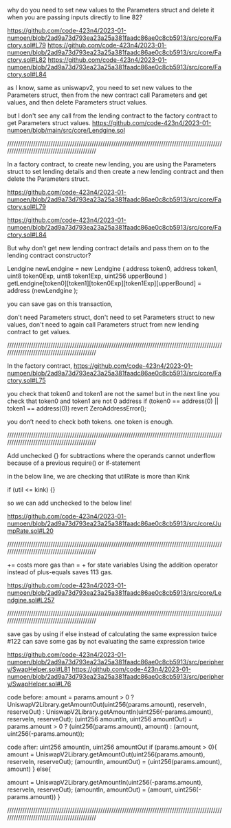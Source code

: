 why do you need to set new values to the Parameters struct and delete it when you are passing inputs directly to line 82?

https://github.com/code-423n4/2023-01-numoen/blob/2ad9a73d793ea23a25a381faadc86ae0c8cb5913/src/core/Factory.sol#L79
https://github.com/code-423n4/2023-01-numoen/blob/2ad9a73d793ea23a25a381faadc86ae0c8cb5913/src/core/Factory.sol#L82
https://github.com/code-423n4/2023-01-numoen/blob/2ad9a73d793ea23a25a381faadc86ae0c8cb5913/src/core/Factory.sol#L84

as I know, same as uniswapv2, you need to set new values to the Parameters struct, then from the new contract call Parameters and get values, and then delete Parameters struct values.

but I don't see any call from the lending contract to the factory contract to get Parameters struct values.
https://github.com/code-423n4/2023-01-numoen/blob/main/src/core/Lendgine.sol

////////////////////////////////////////////////////////////////////////////////////////////////////////////////////////////////////////////

In a factory contract, to create new lending, you are using the Parameters struct to set lending details and then create a new lending contract and then delete the Parameters struct.

https://github.com/code-423n4/2023-01-numoen/blob/2ad9a73d793ea23a25a381faadc86ae0c8cb5913/src/core/Factory.sol#L79

https://github.com/code-423n4/2023-01-numoen/blob/2ad9a73d793ea23a25a381faadc86ae0c8cb5913/src/core/Factory.sol#L84

But why don’t get new lending contract details and pass them on to the lending contract constructor? 

Lendgine newLendgine = new Lendgine (
    address token0,
    address token1,
    uint8 token0Exp,
    uint8 token1Exp,
    uint256 upperBound
)
getLendgine[token0][token1][token0Exp][token1Exp][upperBound] = address (newLendgine );

you can save gas on this transaction,

don't need Parameters struct, don't need to set Parameters struct to new values, don't need to again call Parameters struct from new lending contract to get values.

////////////////////////////////////////////////////////////////////////////////////////////////////////////////////////////////////////////

In the factory contract, 
https://github.com/code-423n4/2023-01-numoen/blob/2ad9a73d793ea23a25a381faadc86ae0c8cb5913/src/core/Factory.sol#L75

you check that token0 and token1 are not the same! but in the next line you check that token0 and token1 are not 0 address 
if (token0 == address(0) || token1 == address(0)) revert ZeroAddressError();

you don’t need to check both tokens. one token is enough.

////////////////////////////////////////////////////////////////////////////////////////////////////////////////////////////////////////////

Add unchecked {} for subtractions where the operands cannot underflow because of a previous require() or if-statement

in the below line, we are checking that utilRate is more than Kink

 if (util <= kink) {}

so we can add unchecked to the below line!

https://github.com/code-423n4/2023-01-numoen/blob/2ad9a73d793ea23a25a381faadc86ae0c8cb5913/src/core/JumpRate.sol#L20

////////////////////////////////////////////////////////////////////////////////////////////////////////////////////////////////////////////

<x> += <y> costs more gas than <x> = <x> + <y> for state variables
Using the addition operator instead of plus-equals saves 113 gas.

https://github.com/code-423n4/2023-01-numoen/blob/2ad9a73d793ea23a25a381faadc86ae0c8cb5913/src/core/Lendgine.sol#L257

////////////////////////////////////////////////////////////////////////////////////////////////////////////////////////////////////////////

save gas by using if else instead of calculating the same expression twice #122 
can save some gas by not evaluating the same expression twice


https://github.com/code-423n4/2023-01-numoen/blob/2ad9a73d793ea23a25a381faadc86ae0c8cb5913/src/periphery/SwapHelper.sol#L81
https://github.com/code-423n4/2023-01-numoen/blob/2ad9a73d793ea23a25a381faadc86ae0c8cb5913/src/periphery/SwapHelper.sol#L76

code before:
amount = params.amount > 0
        ? UniswapV2Library.getAmountOut(uint256(params.amount), reserveIn, reserveOut)
        : UniswapV2Library.getAmountIn(uint256(-params.amount), reserveIn, reserveOut);
(uint256 amountIn, uint256 amountOut) =
        params.amount > 0 ? (uint256(params.amount), amount) : (amount, uint256(-params.amount));

code after:
uint256 amountIn, uint256 amountOut
if (params.amount > 0){
amount = UniswapV2Library.getAmountOut(uint256(params.amount), reserveIn, reserveOut);
(amountIn, amountOut) = (uint256(params.amount), amount)
} else{

amount = UniswapV2Library.getAmountIn(uint256(-params.amount), reserveIn, reserveOut);
(amountIn, amountOut) = (amount, uint256(-params.amount))
}

////////////////////////////////////////////////////////////////////////////////////////////////////////////////////////////////////////////